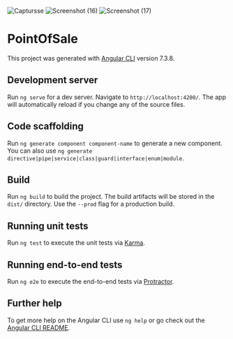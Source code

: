 ![Captursse](https://user-images.githubusercontent.com/46552800/60041728-84b27880-96d5-11e9-8a72-e288c02e1809.PNG)
![Screenshot (16)](https://user-images.githubusercontent.com/46552800/60041561-28e7ef80-96d5-11e9-9bbc-79b79cea6f9d.png)
![Screenshot (17)](https://user-images.githubusercontent.com/46552800/60041562-29808600-96d5-11e9-897e-2f53201d0c1f.png)



# PointOfSale

This project was generated with [Angular CLI](https://github.com/angular/angular-cli) version 7.3.8.

## Development server

Run `ng serve` for a dev server. Navigate to `http://localhost:4200/`. The app will automatically reload if you change any of the source files.

## Code scaffolding

Run `ng generate component component-name` to generate a new component. You can also use `ng generate directive|pipe|service|class|guard|interface|enum|module`.

## Build

Run `ng build` to build the project. The build artifacts will be stored in the `dist/` directory. Use the `--prod` flag for a production build.

## Running unit tests

Run `ng test` to execute the unit tests via [Karma](https://karma-runner.github.io).

## Running end-to-end tests

Run `ng e2e` to execute the end-to-end tests via [Protractor](http://www.protractortest.org/).

## Further help

To get more help on the Angular CLI use `ng help` or go check out the [Angular CLI README](https://github.com/angular/angular-cli/blob/master/README.md).

